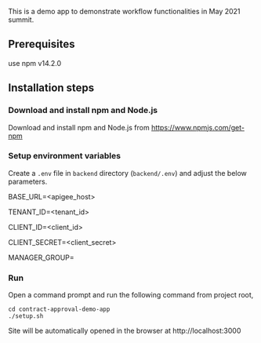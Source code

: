 This is a demo app to demonstrate workflow functionalities in May 2021 summit.  

## Prerequisites
use npm v14.2.0


## Installation steps

### Download and install npm and Node.js

Download and install npm and Node.js from https://www.npmjs.com/get-npm

### Setup environment variables

Create a `.env` file in `backend` directory (`backend/.env`) and adjust the below parameters.

BASE_URL=<apigee_host>

TENANT_ID=<tenant_id>

CLIENT_ID=<client_id>

CLIENT_SECRET=<client_secret>

MANAGER_GROUP=<group>

### Run

Open a command prompt and run the following command from project root,

```
cd contract-approval-demo-app
./setup.sh
```

Site will be automatically opened in the browser at http://localhost:3000